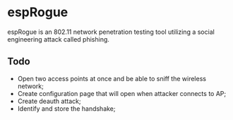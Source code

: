 # espRogue
espRogue is an 802.11 network penetration testing tool utilizing a social engineering attack called phishing.

## Todo
* Open two access points at once and be able to sniff the wireless network;
* Create configuration page that will open when attacker connects to AP;
* Create deauth attack;
* Identify and store the handshake;
